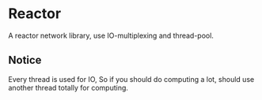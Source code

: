 # Reactor
A reactor network library, use IO-multiplexing and thread-pool.

## Notice
Every thread is used for IO, So if you should do computing a lot, should use another thread totally for computing.
